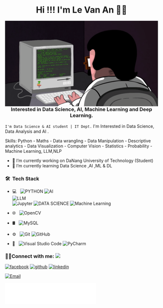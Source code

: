 <h1 align='center'> Hi !!! I'm Le Van An 👩‍💻 </h1>

<img align="right" src="https://github.com/LeeKayn/LeeKayn/blob/main/programming.gif" />

<h3 align="center">Interested in Data Science, AI, Machine Learning and Deep Learning.</h3>

`I'm Data Science & AI student | IT Dept.` I'm Interested in Data Science, Data Analysis and AI . 

Skills: Python - Maths - Data wrangling - Data Manipulation - Descriptive analytics - Data Visualization - Computer Vision - Statistics - Probability - Machine Learning, LLM,NLP

- 🔭 I’m currently working on DaNang University of Technology (Student)
- 🌱 I’m currently learning Data Science ,AI ,ML & DL
  
<h3> 🛠 &nbsp;Tech Stack</h3>

- 💻 &nbsp;
  ![PYTHON](https://img.shields.io/badge/-Python-333333?style=flat&logo=python)
  ![AI](https://img.shields.io/badge/-AI-333333?style=flat&logo=ai&logoColor=white)  
  ![LLM](https://img.shields.io/badge/-LLM-333333?style=flat&logo=llm&logoColor=white)  
  ![Jupyter](https://img.shields.io/badge/Jupyter-F37626?style=flat-square&logo=Jupyter&logoColor=white)
  ![DATA SCIENCE](https://img.shields.io/badge/-Data%20Science-333333?style=flat&logo=data%20science)
  ![Machine Learning](https://img.shields.io/badge/-ML-333333?style=flat&logo=ML)

- 🌐 &nbsp;
  ![OpenCV](https://img.shields.io/badge/-OpenCV-333333?style=flat&logo=OpenCV)

- 🛢 &nbsp;
  ![MySQL](https://img.shields.io/badge/-MySQL-333333?style=flat&logo=mysql)
- ⚙️ &nbsp;
  ![Git](https://img.shields.io/badge/-Git-333333?style=flat&logo=git)
  ![GitHub](https://img.shields.io/badge/-GitHub-333333?style=flat&logo=github)
- 🔧 &nbsp;
  ![Visual Studio Code](https://img.shields.io/badge/-Visual%20Studio%20Code-333333?style=flat&logo=visual-studio-code&logoColor=007ACC)
  ![PyCharm](https://img.shields.io/badge/-Pycharm-333333?style=flat&logo=Pycharm-code&logoColor=007ACC)

<h3 align="left">🤝🏻Connect with me: <img src="https://github.com/TheDudeThatCode/TheDudeThatCode/blob/master/Assets/Handshake.gif" height="32px"></h3>

[<img src='https://cdn.jsdelivr.net/npm/simple-icons@3.0.1/icons/facebook.svg' alt='facebook' height='40'>](https://www.facebook.com/lol.Shieda.Kayn)
[<img src='https://cdn.jsdelivr.net/npm/simple-icons@3.0.1/icons/github.svg' alt='github' height='40'>](https://github.com/LeeKayn)  [<img src='https://cdn.jsdelivr.net/npm/simple-icons@3.0.1/icons/linkedin.svg' alt='linkedin' height='40'>](https://www.linkedin.com/in/lê-văn-an-45368a160/)   

<a href="mailto:MoatazElmesmary@std.mans.edu.eg"><img alt="Email" src="https://img.shields.io/badge/Email-levanan02sm@gmail.com-blue?style=flat-square&logo=gmail"></a><br>


<img align='center'  height="70" alt="Thanks" width="300" src="https://github.com/LeeKayn/LeeKayn/blob/main/LeeKayn.gif"/> 
